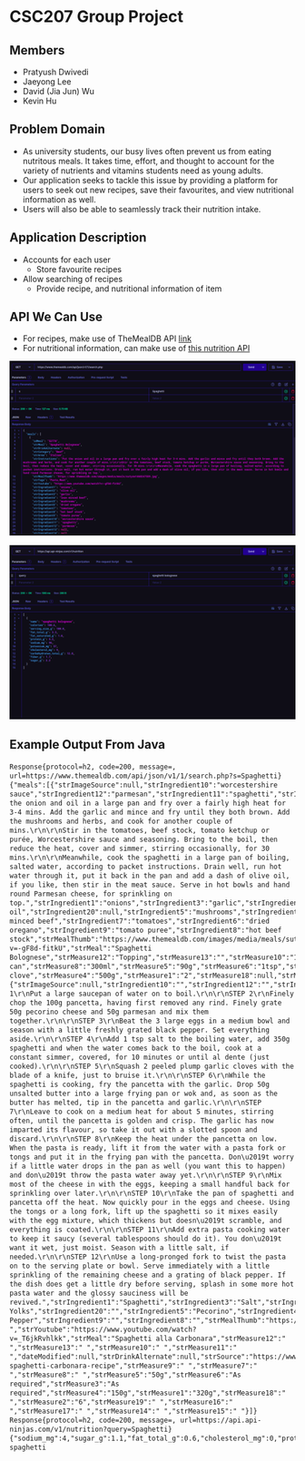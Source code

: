 # CSC207 Group Project

## Members
- Pratyush Dwivedi
- Jaeyong Lee
- David (Jia Jun) Wu
- Kevin Hu

## Problem Domain
- As university students, our busy lives often prevent us from eating nutritous meals. It takes time, effort, and thought to account for the variety of nutrients and vitamins students need as young adults.
- Our application seeks to tackle this issue by providing a platform for users to seek out new recipes, save their favourites, and view nutritional information as well.
- Users will also be able to seamlessly track their nutrition intake.  

## Application Description

- Accounts for each user
    - Store favourite recipes
- Allow searching of recipes
    - Provide recipe, and nutritional information of item

## API We Can Use

- For recipes, make use of TheMealDB API [link](https://themealdb.com/api.php)
- For nutritional information, can make use of [this nutrition API](https://api-ninjas.com/api/nutrition)

![Sample usage of TheMealDB API](./docs/Sample_API_Usage.png)

![Sample usage of Nutrition API](./docs/Sample_API_Usage_2.png)

## Example Output From Java

```
Response{protocol=h2, code=200, message=, url=https://www.themealdb.com/api/json/v1/1/search.php?s=Spaghetti}
{"meals":[{"strImageSource":null,"strIngredient10":"worcestershire sauce","strIngredient12":"parmesan","strIngredient11":"spaghetti","strIngredient14":null,"strCategory":"Beef","strIngredient13":null,"strIngredient16":null,"strIngredient15":null,"strIngredient18":null,"strIngredient17":null,"strArea":"Italian","strCreativeCommonsConfirmed":null,"strIngredient19":null,"strTags":"Pasta,Meat","idMeal":"52770","strInstructions":"Put the onion and oil in a large pan and fry over a fairly high heat for 3-4 mins. Add the garlic and mince and fry until they both brown. Add the mushrooms and herbs, and cook for another couple of mins.\r\n\r\nStir in the tomatoes, beef stock, tomato ketchup or purée, Worcestershire sauce and seasoning. Bring to the boil, then reduce the heat, cover and simmer, stirring occasionally, for 30 mins.\r\n\r\nMeanwhile, cook the spaghetti in a large pan of boiling, salted water, according to packet instructions. Drain well, run hot water through it, put it back in the pan and add a dash of olive oil, if you like, then stir in the meat sauce. Serve in hot bowls and hand round Parmesan cheese, for sprinkling on top.","strIngredient1":"onions","strIngredient3":"garlic","strIngredient2":"olive oil","strIngredient20":null,"strIngredient5":"mushrooms","strIngredient4":"lean minced beef","strIngredient7":"tomatoes","strIngredient6":"dried oregano","strIngredient9":"tomato puree","strIngredient8":"hot beef stock","strMealThumb":"https://www.themealdb.com/images/media/meals/sutysw1468247559.jpg","strMeasure20":null,"strYoutube":"https://www.youtube.com/watch?v=-gF8d-fitkU","strMeal":"Spaghetti Bolognese","strMeasure12":"Topping","strMeasure13":"","strMeasure10":"1tbsp","strMeasure11":"350g","dateModified":null,"strDrinkAlternate":null,"strSource":null,"strMeasure9":"1tbsp","strMeasure7":"400g can","strMeasure8":"300ml","strMeasure5":"90g","strMeasure6":"1tsp","strMeasure3":"1 clove","strMeasure4":"500g","strMeasure1":"2","strMeasure18":null,"strMeasure2":"1tbsp","strMeasure19":null,"strMeasure16":null,"strMeasure17":null,"strMeasure14":"","strMeasure15":""},{"strImageSource":null,"strIngredient10":"","strIngredient12":"","strIngredient11":"","strIngredient14":"","strCategory":"Pasta","strIngredient13":"","strIngredient16":"","strIngredient15":"","strIngredient18":"","strIngredient17":"","strArea":"Italian","strCreativeCommonsConfirmed":null,"strIngredient19":"","strTags":"Pasta,BBQ,Breakfast","idMeal":"52982","strInstructions":"STEP 1\r\nPut a large saucepan of water on to boil.\r\n\r\nSTEP 2\r\nFinely chop the 100g pancetta, having first removed any rind. Finely grate 50g pecorino cheese and 50g parmesan and mix them together.\r\n\r\nSTEP 3\r\nBeat the 3 large eggs in a medium bowl and season with a little freshly grated black pepper. Set everything aside.\r\n\r\nSTEP 4\r\nAdd 1 tsp salt to the boiling water, add 350g spaghetti and when the water comes back to the boil, cook at a constant simmer, covered, for 10 minutes or until al dente (just cooked).\r\n\r\nSTEP 5\r\nSquash 2 peeled plump garlic cloves with the blade of a knife, just to bruise it.\r\n\r\nSTEP 6\r\nWhile the spaghetti is cooking, fry the pancetta with the garlic. Drop 50g unsalted butter into a large frying pan or wok and, as soon as the butter has melted, tip in the pancetta and garlic.\r\n\r\nSTEP 7\r\nLeave to cook on a medium heat for about 5 minutes, stirring often, until the pancetta is golden and crisp. The garlic has now imparted its flavour, so take it out with a slotted spoon and discard.\r\n\r\nSTEP 8\r\nKeep the heat under the pancetta on low. When the pasta is ready, lift it from the water with a pasta fork or tongs and put it in the frying pan with the pancetta. Don\u2019t worry if a little water drops in the pan as well (you want this to happen) and don\u2019t throw the pasta water away yet.\r\n\r\nSTEP 9\r\nMix most of the cheese in with the eggs, keeping a small handful back for sprinkling over later.\r\n\r\nSTEP 10\r\nTake the pan of spaghetti and pancetta off the heat. Now quickly pour in the eggs and cheese. Using the tongs or a long fork, lift up the spaghetti so it mixes easily with the egg mixture, which thickens but doesn\u2019t scramble, and everything is coated.\r\n\r\nSTEP 11\r\nAdd extra pasta cooking water to keep it saucy (several tablespoons should do it). You don\u2019t want it wet, just moist. Season with a little salt, if needed.\r\n\r\nSTEP 12\r\nUse a long-pronged fork to twist the pasta on to the serving plate or bowl. Serve immediately with a little sprinkling of the remaining cheese and a grating of black pepper. If the dish does get a little dry before serving, splash in some more hot pasta water and the glossy sauciness will be revived.","strIngredient1":"Spaghetti","strIngredient3":"Salt","strIngredient2":"Egg Yolks","strIngredient20":"","strIngredient5":"Pecorino","strIngredient4":"Bacon","strIngredient7":"","strIngredient6":"Black Pepper","strIngredient9":"","strIngredient8":"","strMealThumb":"https://www.themealdb.com/images/media/meals/llcbn01574260722.jpg","strMeasure20":" ","strYoutube":"https://www.youtube.com/watch?v=_T6jkRvhlkk","strMeal":"Spaghetti alla Carbonara","strMeasure12":" ","strMeasure13":" ","strMeasure10":" ","strMeasure11":" ","dateModified":null,"strDrinkAlternate":null,"strSource":"https://www.bbcgoodfood.com/recipes/ultimate-spaghetti-carbonara-recipe","strMeasure9":" ","strMeasure7":" ","strMeasure8":" ","strMeasure5":"50g","strMeasure6":"As required","strMeasure3":"As required","strMeasure4":"150g","strMeasure1":"320g","strMeasure18":" ","strMeasure2":"6","strMeasure19":" ","strMeasure16":" ","strMeasure17":" ","strMeasure14":" ","strMeasure15":" "}]}
Response{protocol=h2, code=200, message=, url=https://api.api-ninjas.com/v1/nutrition?query=Spaghetti}
{"sodium_mg":4,"sugar_g":1.1,"fat_total_g":0.6,"cholesterol_mg":0,"protein_g":5.3,"name":"spaghetti","fiber_g":1.3,"calories":154.1,"serving_size_g":100,"fat_saturated_g":0.1,"carbohydrates_total_g":30.6,"potassium_mg":75}
spaghetti
```
